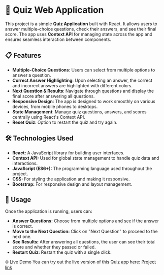 # 🧠 Quiz Web Application

This project is a simple **Quiz Application** built with React. It allows users to answer multiple-choice questions, check their answers, and see their final score. The app uses **Context API** for managing state across the app and ensures seamless interaction between components.

## 📋 Features

- **Multiple-Choice Questions**: Users can select from multiple options to answer a question.
- **Correct Answer Highlighting**: Upon selecting an answer, the correct and incorrect answers are highlighted with different colors.
- **Next Question & Results**: Navigate through questions and display the final score after answering all questions.
- **Responsive Design**: The app is designed to work smoothly on various devices, from mobile phones to desktops.
- **State Management**: Manage quiz questions, answers, and scores centrally using React's Context API.
- **Reset Quiz**: Option to restart the quiz and try again.

## 🛠️ Technologies Used
- **React:** A JavaScript library for building user interfaces.
- **Context API:** Used for global state management to handle quiz data and interactions.
- **JavaScript (ES6+):** The programming language used throughout the project.
- **CSS:** For styling the application and making it responsive.
- **Bootstrap:** For responsive design and layout management.

## 📄 Usage
Once the application is running, users can:

- **Answer Questions:** Choose from multiple options and see if the answer is correct.
- **Move to the Next Question:** Click on "Next Question" to proceed to the next one.
- **See Results:** After answering all questions, the user can see their total score and whether they passed or failed.
- **Restart Quiz:** Restart the quiz with a single click.

🌐 Live Demo
You can try out the live version of this Quiz app here: 
[Project link](https://quiz-app-six-lyart.vercel.app/)
